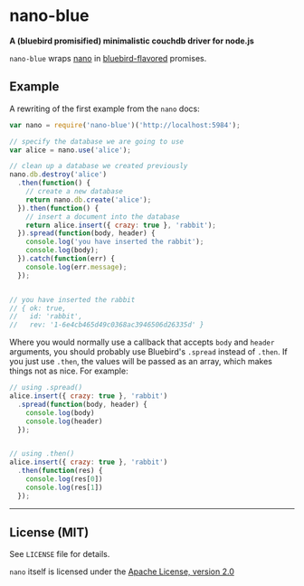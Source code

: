 # nano-blue
**A (bluebird promisified) minimalistic couchdb driver for node.js**

`nano-blue` wraps [nano][] in [bluebird-flavored][] promises.

[nano]: http://github.com/dscape/nano
[bluebird-flavored]: http://github.com/petkaantonov/bluebird

## Example
A rewriting of the first example from the `nano` docs:

```javascript
var nano = require('nano-blue')('http://localhost:5984');

// specify the database we are going to use
var alice = nano.use('alice');

// clean up a database we created previously
nano.db.destroy('alice')
  .then(function() {
    // create a new database
    return nano.db.create('alice');
  }).then(function() {
    // insert a document into the database
    return alice.insert({ crazy: true }, 'rabbit');
  }).spread(function(body, header) {
    console.log('you have inserted the rabbit');
    console.log(body);
  }).catch(function(err) {
    console.log(err.message);
  });


// you have inserted the rabbit
// { ok: true,
//   id: 'rabbit',
//   rev: '1-6e4cb465d49c0368ac3946506d26335d' }
```

Where you would normally use a callback that accepts `body` and `header`
arguments, you should probably use Bluebird's `.spread` instead of `.then`.  If
you just use `.then`, the values will be passed as an array, which makes things
not as nice. For example:

```javascript
// using .spread()
alice.insert({ crazy: true }, 'rabbit')
  .spread(function(body, header) {
    console.log(body)
    console.log(header)
  });


// using .then()
alice.insert({ crazy: true }, 'rabbit')
  .then(function(res) {
    console.log(res[0])
    console.log(res[1])
  });
```

---

## License (MIT)

See `LICENSE` file for details.

`nano` itself is licensed under the [Apache License, version 2.0]

[Apache License, version 2.0]: http://www.apache.org/licenses/LICENSE-2.0.html
